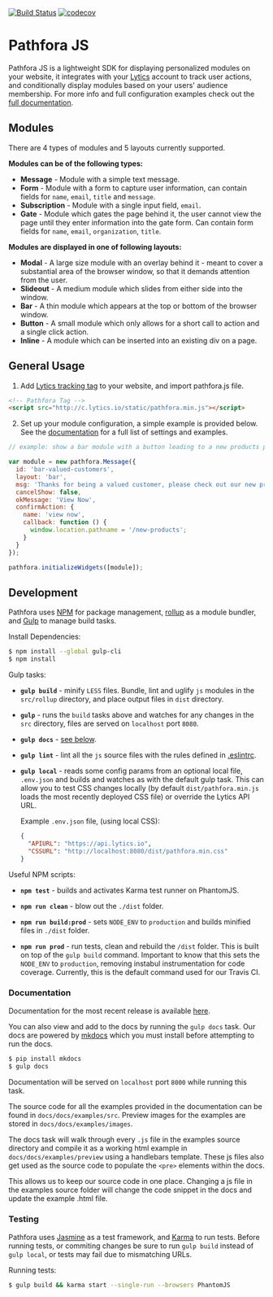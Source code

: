 [![Build Status](https://travis-ci.org/lytics/pathforajs.svg?branch=develop)](https://travis-ci.org/lytics/pathforajs)
[![codecov](https://codecov.io/gh/lytics/pathforajs/branch/develop/graph/badge.svg)](https://codecov.io/gh/lytics/pathforajs)

# Pathfora JS
Pathfora JS is a lightweight SDK for displaying personalized modules on your website, it integrates with your [Lytics](http://www.getlytics.com/) account to track user actions, and conditionally display modules based on your users' audience membership. For more info and full configuration examples check out the [full documentation](https://lytics.github.io/pathforadocs/).

## Modules
There are 4 types of modules and 5 layouts currently supported.

**Modules can be of the following types:**

  - **Message** - Module with a simple text message.
  - **Form** - Module with a form to capture user information, can contain fields for `name`, `email`, `title` and `message`.
  - **Subscription** - Module with a single input field, `email`.
  - **Gate** - Module which gates the page behind it, the user cannot view the page until they enter information into the gate form. Can contain form fields for `name`, `email`, `organization`, `title`.

**Modules are displayed in one of following layouts:**

  - **Modal** - A large size module with an overlay behind it - meant to cover a substantial area of the browser window, so that it demands attention from the user.
  - **Slideout** - A medium module which slides from either side into the window.
  - **Bar** - A thin module which appears at the top or bottom of the browser window.
  - **Button** - A small module which only allows for a short call to action and a single click action.
  - **Inline** - A module which can be inserted into an existing div on a page.

## General Usage
1. Add [Lytics tracking tag](https://activate.getlytics.com/#/documentation/jstag_anon) to your website, and import pathfora.js file.

  ``` html
  <!-- Pathfora Tag -->
  <script src="http://c.lytics.io/static/pathfora.min.js"></script>
  ```

2. Set up your module configuration, a simple example is provided below. See the [documentation](http://lytics.github.io/pathforadocs/) for a full list of settings and examples.

  ```javascript
  // example: show a bar module with a button leading to a new products page

  var module = new pathfora.Message({
    id: 'bar-valued-customers',
    layout: 'bar',
    msg: 'Thanks for being a valued customer, please check out our new products.',
    cancelShow: false,
    okMessage: 'View Now',
    confirmAction: {
      name: 'view now',
      callback: function () {
        window.location.pathname = '/new-products';
      }
    }
  });

  pathfora.initializeWidgets([module]);
  ```

## Development
Pathfora uses [NPM](https://docs.npmjs.com/) for package management, [rollup](https://github.com/rollup/rollup) as a module bundler, and [Gulp](https://github.com/gulpjs/gulp) to manage build tasks.

Install Dependencies:

```sh
$ npm install --global gulp-cli
$ npm install
```

Gulp tasks:

- **`gulp build`** - minify `LESS` files. Bundle, lint and uglify `js` modules in the `src/rollup` directory, and place output files in `dist` directory.

- **`gulp`** - runs the `build` tasks above and watches for any changes in the `src` directory, files are served on `localhost` port `8080`.

- **`gulp docs`** - [see below](#documentation).

- **`gulp lint`** - lint all the `js` source files with the rules defined in [.eslintrc](https://github.com/lytics/pathforajs/blob/develop/.eslintrc).

- **`gulp local`** - reads some config params from an optional local file, `.env.json` and builds and watches as with the default gulp task. This can allow you to test CSS changes locally (by default `dist/pathfora.min.js` loads the most recently deployed CSS file) or override the Lytics API URL.

  Example `.env.json` file, (using local CSS):

  ```json
  {
    "APIURL": "https://api.lytics.io",
    "CSSURL": "http://localhost:8080/dist/pathfora.min.css"
  }
  ```

Useful NPM scripts:

- **`npm test`** - builds and activates Karma test runner on PhantomJS.

- **`npm run clean`** - blow out the `./dist` folder. 

- **`npm run build:prod`** - sets `NODE_ENV` to `production` and builds minified files in `./dist` folder.

- **`npm run prod`** - run tests, clean and rebuild the `/dist` folder. This is built on top of the `gulp build`
command. Important to know that this sets the `NODE_ENV` to `production`, removing instabul instrumentation for code coverage. Currently, this is the default command used for our Travis CI.

### Documentation
Documentation for the most recent release is available [here](http://lytics.github.io/pathforadocs/).

You can also view and add to the docs by running the `gulp docs` task. Our docs are powered by [mkdocs](http://www.mkdocs.org/) which you must install before attempting to run the docs.

```sh
$ pip install mkdocs
$ gulp docs
```

Documentation will be served on `localhost` port `8000` while running this task.

The source code for all the examples provided in the documentation can be found in `docs/docs/examples/src`. Preview images for the examples are stored in `docs/docs/examples/images`.

The docs task will walk through every `.js` file in the examples source directory and compile it as a working html example in `docs/docs/examples/preview` using a handlebars template. These js files also get used as the source code to populate the `<pre>` elements within the docs.

This allows us to keep our source code in one place. Changing a js file in the examples source folder will change the code snippet in the docs and update the example .html file.

### Testing
Pathfora uses [Jasmine](https://github.com/jasmine/jasmine) as a test framework, and [Karma](https://github.com/karma-runner/karma/) to run tests. Before running tests, or commiting changes be sure to run `gulp build` instead of `gulp local`, or tests may fail due to mismatching URLs.

Running tests:
``` sh
$ gulp build && karma start --single-run --browsers PhantomJS
```

